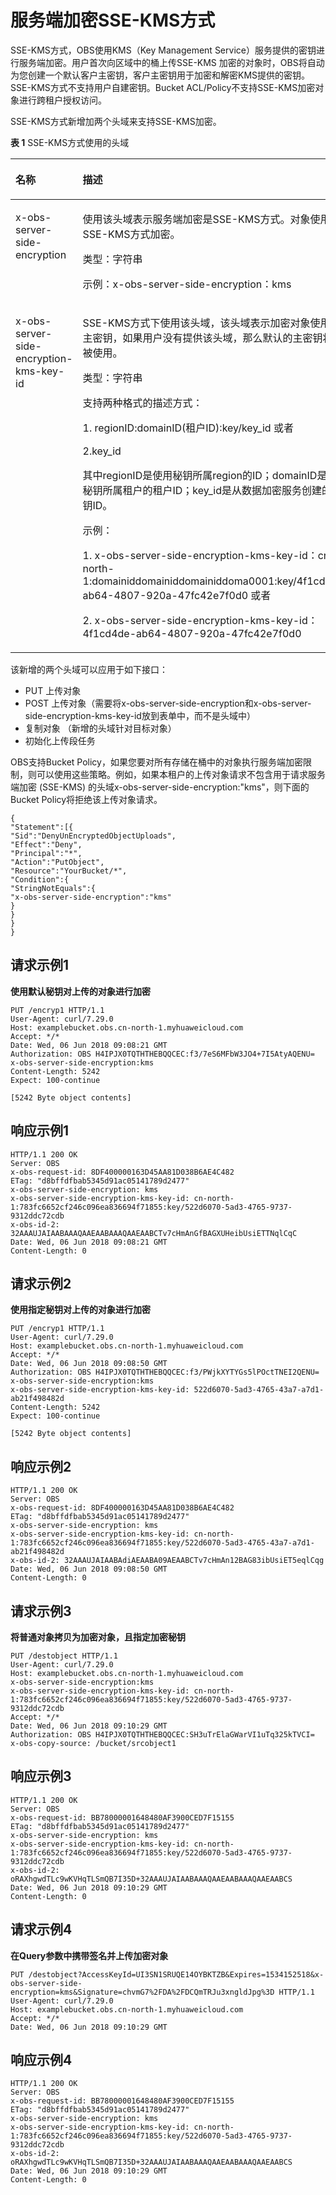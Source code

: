 # 服务端加密SSE-KMS方式<a name="ZH-CN_TOPIC_0100846795"></a>

SSE-KMS方式，OBS使用KMS（Key Management Service）服务提供的密钥进行服务端加密。用户首次向区域中的桶上传SSE-KMS 加密的对象时，OBS将自动为您创建一个默认客户主密钥，客户主密钥用于加密和解密KMS提供的密钥。SSE-KMS方式不支持用户自建密钥。Bucket ACL/Policy不支持SSE-KMS加密对象进行跨租户授权访问。

SSE-KMS方式新增加两个头域来支持SSE-KMS加密。

**表 1**  SSE-KMS方式使用的头域

<a name="table1716921114398"></a>
<table><thead align="left"><tr id="row17170311133917"><th class="cellrowborder" valign="top" width="50%" id="mcps1.2.3.1.1"><p id="p17170131112393"><a name="p17170131112393"></a><a name="p17170131112393"></a>名称</p>
</th>
<th class="cellrowborder" valign="top" width="50%" id="mcps1.2.3.1.2"><p id="p5170161123920"><a name="p5170161123920"></a><a name="p5170161123920"></a>描述</p>
</th>
</tr>
</thead>
<tbody><tr id="row21701119392"><td class="cellrowborder" valign="top" width="50%" headers="mcps1.2.3.1.1 "><p id="p10565331133917"><a name="p10565331133917"></a><a name="p10565331133917"></a>x-obs-server-side-encryption</p>
</td>
<td class="cellrowborder" valign="top" width="50%" headers="mcps1.2.3.1.2 "><p id="p11565431143913"><a name="p11565431143913"></a><a name="p11565431143913"></a>使用该头域表示服务端加密是SSE-KMS方式。对象使用SSE-KMS方式加密。</p>
<p id="p8363154416375"><a name="p8363154416375"></a><a name="p8363154416375"></a>类型：字符串</p>
<p id="p12566173111399"><a name="p12566173111399"></a><a name="p12566173111399"></a>示例：x-obs-server-side-encryption：kms</p>
</td>
</tr>
<tr id="row11701119396"><td class="cellrowborder" valign="top" width="50%" headers="mcps1.2.3.1.1 "><p id="p125672313392"><a name="p125672313392"></a><a name="p125672313392"></a>x-obs-server-side-encryption-kms-key-id</p>
</td>
<td class="cellrowborder" valign="top" width="50%" headers="mcps1.2.3.1.2 "><p id="p456853193912"><a name="p456853193912"></a><a name="p456853193912"></a>SSE-KMS方式下使用该头域，该头域表示加密对象使用的主密钥，如果用户没有提供该头域，那么默认的主密钥将会被使用。</p>
<p id="p12882047173716"><a name="p12882047173716"></a><a name="p12882047173716"></a>类型：字符串</p>
<p id="p6679135313114"><a name="p6679135313114"></a><a name="p6679135313114"></a>支持两种格式的描述方式：</p>
<p id="p17964154220128"><a name="p17964154220128"></a><a name="p17964154220128"></a>1. regionID:domainID(租户ID):key/key_id 或者</p>
<p id="p090816596123"><a name="p090816596123"></a><a name="p090816596123"></a>2.key_id</p>
<p id="p558627121315"><a name="p558627121315"></a><a name="p558627121315"></a>其中regionID是使用秘钥所属region的ID；domainID是使用秘钥所属租户的租户ID；key_id是从<span>数据加密服务</span>创建的秘钥ID。</p>
<p id="p17830152818144"><a name="p17830152818144"></a><a name="p17830152818144"></a>示例：</p>
<p id="p4765922"><a name="p4765922"></a><a name="p4765922"></a>1. x-obs-server-side-encryption-kms-key-id：cn-north-1:domainiddomainiddomainiddoma0001:key/4f1cd4de-ab64-4807-920a-47fc42e7f0d0  或者</p>
<p id="p9607740151414"><a name="p9607740151414"></a><a name="p9607740151414"></a>2. x-obs-server-side-encryption-kms-key-id：4f1cd4de-ab64-4807-920a-47fc42e7f0d0</p>
</td>
</tr>
</tbody>
</table>

该新增的两个头域可以应用于如下接口：

-   PUT 上传对象
-   POST 上传对象（需要将x-obs-server-side-encryption和x-obs-server-side-encryption-kms-key-id放到表单中，而不是头域中）
-   复制对象 （新增的头域针对目标对象）
-   初始化上传段任务

OBS支持Bucket Policy，如果您要对所有存储在桶中的对象执行服务端加密限制，则可以使用这些策略。例如，如果本租户的上传对象请求不包含用于请求服务端加密 \(SSE-KMS\) 的头域x-obs-server-side-encryption:"kms"，则下面的Bucket Policy将拒绝该上传对象请求。

```
{
"Statement":[{
"Sid":"DenyUnEncryptedObjectUploads",
"Effect":"Deny",
"Principal":"*",
"Action":"PutObject",
"Resource":"YourBucket/*",
"Condition":{
"StringNotEquals":{
"x-obs-server-side-encryption":"kms"
}
}
}
}
```

## 请求示例1<a name="section9676048111413"></a>

****使用默认秘钥对上传的对象进行加密****

```
PUT /encryp1 HTTP/1.1
User-Agent: curl/7.29.0
Host: examplebucket.obs.cn-north-1.myhuaweicloud.com
Accept: */*
Date: Wed, 06 Jun 2018 09:08:21 GMT
Authorization: OBS H4IPJX0TQTHTHEBQQCEC:f3/7eS6MFbW3JO4+7I5AtyAQENU=
x-obs-server-side-encryption:kms
Content-Length: 5242
Expect: 100-continue

[5242 Byte object contents]
```

## 响应示例1<a name="section5769165793118"></a>

```
HTTP/1.1 200 OK
Server: OBS
x-obs-request-id: 8DF400000163D45AA81D038B6AE4C482
ETag: "d8bffdfbab5345d91ac05141789d2477"
x-obs-server-side-encryption: kms
x-obs-server-side-encryption-kms-key-id: cn-north-1:783fc6652cf246c096ea836694f71855:key/522d6070-5ad3-4765-9737-9312ddc72cdb
x-obs-id-2: 32AAAUJAIAABAAAQAAEAABAAAQAAEAABCTv7cHmAnGfBAGXUHeibUsiETTNqlCqC
Date: Wed, 06 Jun 2018 09:08:21 GMT
Content-Length: 0
```

## 请求示例2<a name="section1066121573210"></a>

**使用指定秘钥对上传的对象进行加密**

```
PUT /encryp1 HTTP/1.1
User-Agent: curl/7.29.0
Host: examplebucket.obs.cn-north-1.myhuaweicloud.com
Accept: */*
Date: Wed, 06 Jun 2018 09:08:50 GMT
Authorization: OBS H4IPJX0TQTHTHEBQQCEC:f3/PWjkXYTYGs5lPOctTNEI2QENU=
x-obs-server-side-encryption:kms
x-obs-server-side-encryption-kms-key-id: 522d6070-5ad3-4765-43a7-a7d1-ab21f498482d
Content-Length: 5242
Expect: 100-continue

[5242 Byte object contents]
```

## 响应示例2<a name="section3936203519339"></a>

```
HTTP/1.1 200 OK
Server: OBS
x-obs-request-id: 8DF400000163D45AA81D038B6AE4C482
ETag: "d8bffdfbab5345d91ac05141789d2477"
x-obs-server-side-encryption: kms
x-obs-server-side-encryption-kms-key-id: cn-north-1:783fc6652cf246c096ea836694f71855:key/522d6070-5ad3-4765-43a7-a7d1-ab21f498482d
x-obs-id-2: 32AAAUJAIAABAdiAEAABA09AEAABCTv7cHmAn12BAG83ibUsiET5eqlCqg
Date: Wed, 06 Jun 2018 09:08:50 GMT
Content-Length: 0
```

## 请求示例3<a name="section1354925617332"></a>

**将普通对象拷贝为加密对象，且指定加密秘钥**

```
PUT /destobject HTTP/1.1
User-Agent: curl/7.29.0
Host: examplebucket.obs.cn-north-1.myhuaweicloud.com
x-obs-server-side-encryption:kms
x-obs-server-side-encryption-kms-key-id: cn-north-1:783fc6652cf246c096ea836694f71855:key/522d6070-5ad3-4765-9737-9312ddc72cdb
Accept: */*
Date: Wed, 06 Jun 2018 09:10:29 GMT
Authorization: OBS H4IPJX0TQTHTHEBQQCEC:SH3uTrElaGWarVI1uTq325kTVCI=
x-obs-copy-source: /bucket/srcobject1
```

## 响应示例3<a name="section1665573753412"></a>

```
HTTP/1.1 200 OK
Server: OBS
x-obs-request-id: BB78000001648480AF3900CED7F15155
ETag: "d8bffdfbab5345d91ac05141789d2477"
x-obs-server-side-encryption: kms
x-obs-server-side-encryption-kms-key-id: cn-north-1:783fc6652cf246c096ea836694f71855:key/522d6070-5ad3-4765-9737-9312ddc72cdb
x-obs-id-2: oRAXhgwdTLc9wKVHqTLSmQB7I35D+32AAAUJAIAABAAAQAAEAABAAAQAAEAABCS
Date: Wed, 06 Jun 2018 09:10:29 GMT
Content-Length: 0
```

## 请求示例4<a name="section9689143461811"></a>

**在Query参数中携带签名并上传加密对象**

```
PUT /destobject?AccessKeyId=UI3SN1SRUQE14OYBKTZB&Expires=1534152518&x-obs-server-side-encryption=kms&Signature=chvmG7%2FDA%2FDCQmTRJu3xngldJpg%3D HTTP/1.1
User-Agent: curl/7.29.0
Host: examplebucket.obs.cn-north-1.myhuaweicloud.com
Accept: */*
Date: Wed, 06 Jun 2018 09:10:29 GMT
```

## 响应示例4<a name="section1970120340184"></a>

```
HTTP/1.1 200 OK
Server: OBS
x-obs-request-id: BB78000001648480AF3900CED7F15155
ETag: "d8bffdfbab5345d91ac05141789d2477"
x-obs-server-side-encryption: kms
x-obs-server-side-encryption-kms-key-id: cn-north-1:783fc6652cf246c096ea836694f71855:key/522d6070-5ad3-4765-9737-9312ddc72cdb
x-obs-id-2: oRAXhgwdTLc9wKVHqTLSmQB7I35D+32AAAUJAIAABAAAQAAEAABAAAQAAEAABCS
Date: Wed, 06 Jun 2018 09:10:29 GMT
Content-Length: 0
```

